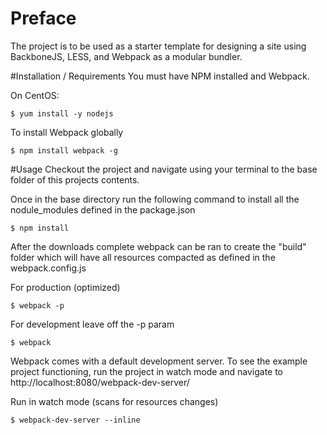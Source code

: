 # Preface
The project is to be used as a starter template for designing a site using BackboneJS, LESS, and Webpack as a modular bundler.

#Installation / Requirements
You must have NPM installed and Webpack.

On CentOS:

    $ yum install -y nodejs


To install Webpack globally

    $ npm install webpack -g

#Usage
Checkout the project and navigate using your terminal to the base folder of this projects contents.

Once in the base directory run the following command to install all the nodule_modules defined in the package.json

    $ npm install


After the downloads complete webpack can be ran to create the "build" folder which will have all resources compacted as defined in the webpack.config.js

For production (optimized)

    $ webpack -p


For development leave off the -p param

    $ webpack


Webpack comes with a default development server. To see the example project functioning, run the project in watch mode and navigate to http://localhost:8080/webpack-dev-server/

Run in watch mode (scans for resources changes)

    $ webpack-dev-server --inline
